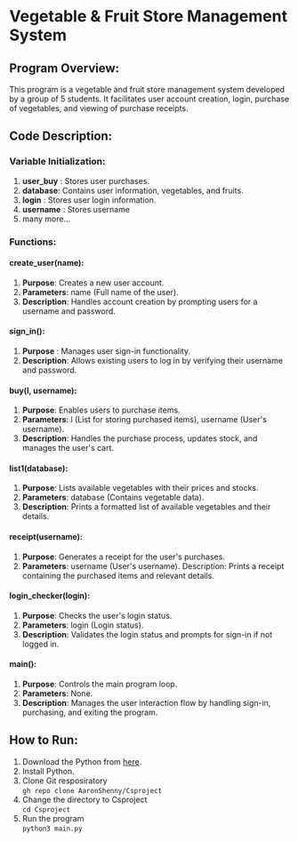 
# Vegetable & Fruit Store Management System

## Program Overview:
This program is a vegetable and fruit store management system developed by a group of 5 students. It facilitates user account creation, login, purchase of vegetables, and viewing of purchase receipts.

## Code Description:
### Variable Initialization:
1. **user_buy** : Stores user purchases.
2. **database**: Contains user information, vegetables, and fruits.
3. **login** : Stores user login information.
4. **username** : Stores username
5. many more...

### Functions:
#### **create_user(name)**:
1. **Purpose**: Creates a new user account.
2. **Parameters**: name (Full name of the user).
3. **Description**: Handles account creation by prompting users for a username and password.
#### **sign_in()**:

1. **Purpose** : Manages user sign-in functionality.
2. **Description**: Allows existing users to log in by verifying their username and password.

#### **buy(l, username)**:

1. **Purpose**: Enables users to purchase items.
2. **Parameters**: l (List for storing purchased items), username (User's username).
3. **Description**: Handles the purchase process, updates stock, and manages the user's cart.

#### **list1(database)**:

1. **Purpose**: Lists available vegetables with their prices and stocks.
2. **Parameters**: database (Contains vegetable data).
3. **Description**: Prints a formatted list of available vegetables and their details.
#### **receipt(username)**:

1. **Purpose**: Generates a receipt for the user's purchases.
2. **Parameters**: username (User's username).
Description: Prints a receipt containing the purchased items and relevant details.
#### **login_checker(login)**:

1. **Purpose**: Checks the user's login status.
2. **Parameters**: login (Login status).
3. **Description**: Validates the login status and prompts for sign-in if not logged in.
#### **main()**:

1. **Purpose**: Controls the main program loop.
2. **Parameters**: None.
3. **Description**: Manages the user interaction flow by handling sign-in, purchasing, and exiting the program.

## How to Run:
1. Download the Python from [here](https://www.python.org/downloads/).
2. Install Python.
3. Clone Git resposiratory
\
 ```gh repo clone AaronShenny/Csproject```
4. Change the directory to Csproject
\
```cd Csproject```
5. Run the program
\
```python3 main.py```
